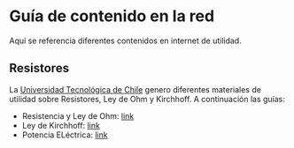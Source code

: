 # Guía de contenido en la red

Aquí se referencia diferentes contenidos en internet de utilidad. 

## Resistores
La [Universidad Tecnológica de Chile](https://portales.inacap.cl/) 
genero diferentes materiales de utilidad sobre Resistores, Ley de 
Ohm y Kirchhoff. A continuación las guías:
 * Resistencia y Ley de Ohm: [link](http://www.inacap.cl/web/material-apoyo-cedem/alumno/Electricidad/Redes-Electricas/AAI_ELSP01_GE3-RESISTENCIA-ELECTRICA.pdf)
 * Ley de Kirchhoff: [link](http://www.inacap.cl/web/material-apoyo-cedem/alumno/Electricidad/Electricidad-Aplicada-I/AAI_ELSP13_Guia-de-Ejercicios-Aula-N-3.pdf)
 * Potencia ELéctrica: [link](http://www.inacap.cl/web/material-apoyo-cedem/alumno/Electricidad/Redes-Electricas/AAI_ELSP01_GE5-POTENCIA-ELECTRICA.pdf)
 
 

